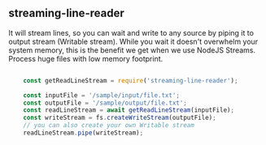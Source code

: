 ## streaming-line-reader

It will stream lines, so you can wait and write to any source by piping it to output stream (Writable stream). While you wait it doesn't overwhelm your system memory, this is the benefit we get when we use NodeJS Streams.
Process huge files with low memory footprint.

```javascript

    const getReadLineStream = require('streaming-line-reader');

    const inputFile = '/sample/input/file.txt';
    const outputFile = '/sample/output/file.txt';
    const readLineStream = await getReadLineStream(inputFile);
    const writeStream = fs.createWriteStream(outputFile);
    // you can also create your own Writable stream
    readLineStream.pipe(writeStream);

```

